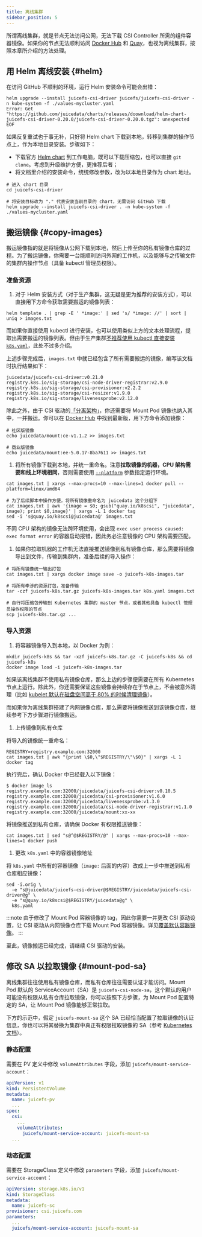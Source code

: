 ```yaml
---
title: 离线集群
sidebar_position: 5
---
```


所谓离线集群，就是节点无法访问公网，无法下载 CSI Controller 所需的组件容器镜像。如果你的节点无法顺利访问 [Docker Hub](https://hub.docker.com) 和 [Quay](https://quay.io)，也视为离线集群，按照本章所介绍的方法处理。

## 用 Helm 离线安装 {#helm}

在访问 GitHub 不顺利的环境，运行 Helm 安装命令可能会出错：

```shell
helm upgrade --install juicefs-csi-driver juicefs/juicefs-csi-driver -n kube-system -f ./values-mycluster.yaml
Error: Get "https://github.com/juicedata/charts/releases/doownload/helm-chart-juicefs-csi-driver-0.20.0/juicefs-csi-driver-0.20.0.tgz": unexpected EOF
```

如果反复重试也于事无补，只好将 Helm chart 下载到本地，转移到集群的操作节点上，作为本地目录安装。步骤如下：

* 下载官方 [Helm chart](https://github.com/juicedata/charts) 到工作电脑，既可以下载压缩包，也可以直接 `git clone`。考虑到升级维护方便，更推荐后者；
* 将文档里介绍的安装命令，统统修改参数，改为以本地目录作为 chart 地址。

```shell
# 进入 chart 目录
cd juicefs-csi-driver

# 将安装目标改为 "." 代表安装当前目录的 chart，无需访问 GitHub 下载
helm upgrade --install juicefs-csi-driver . -n kube-system -f ./values-mycluster.yaml
```

## 搬运镜像 {#copy-images}

搬运镜像指的就是将镜像从公网下载到本地，然后上传至你的私有镜像仓库的过程。为了搬运镜像，你需要一台能顺利访问外网的工作机，以及能够与之传输文件的集群内操作节点（具备 kubectl 管理员权限）。

### 准备资源

1. 对于 Helm 安装方式（对于生产集群，这无疑是更为推荐的安装方式），可以直接用下方命令获取需要搬运的镜像列表：

  ```shell
  helm template . | grep -E ' *image:' | sed 's/ *image: //' | sort | uniq > images.txt
  ```

  而如果你直接使用 kubectl 进行安装，也可以使用类似上方的文本处理流程，提取出需要搬运的镜像列表。但由于生产集群[不推荐使用 kubectl 直接安装 `k8s.yaml`](./upgrade-csi-driver.md#kubectl-upgrade)，此处不过多介绍。

  上述步骤完成后，`images.txt` 中就已经包含了所有需要搬运的镜像，编写该文档时执行结果如下：

  ``` title="image.txt"
  juicedata/juicefs-csi-driver:v0.21.0
  registry.k8s.io/sig-storage/csi-node-driver-registrar:v2.9.0
  registry.k8s.io/sig-storage/csi-provisioner:v2.2.2
  registry.k8s.io/sig-storage/csi-resizer:v1.9.0
  registry.k8s.io/sig-storage/livenessprobe:v2.12.0
  ```

  除此之外，由于 CSI 驱动的[「分离架构」](../introduction.md#architecture)，你还需要将 Mount Pod 镜像也纳入其中，一并搬运。你可以在 [Docker Hub](https://hub.docker.com/r/juicedata/mount/tags?page=1&name=v) 中找到最新版，用下方命令添加镜像：

  ```shell
  # 社区版镜像
  echo juicedata/mount:ce-v1.1.2 >> images.txt

  # 商业版镜像
  echo juicedata/mount:ee-5.0.17-8ba7611 >> images.txt
  ```

1. 将所有镜像下载到本地，并统一重命名。注意**拉取镜像的机器，CPU 架构需要和线上环境相同**，否则需要使用 [`--platform`](https://docs.docker.com/engine/reference/commandline/pull/#options) 参数指定运行环境。

  ```shell
  cat images.txt | xargs --max-procs=10 --max-lines=1 docker pull --platform=linux/amd64

  # 为了后续脚本中操作方便，将所有镜像重命名为 juicedata 这个分组下
  cat images.txt | awk '{image = $0; gsub("quay.io/k8scsi", "juicedata", image); print $0,image}' | xargs -L 1 docker tag
  sed -i 's@quay.io/k8scsi@juicedata@' images.txt
  ```

  不同 CPU 架构的镜像无法跨环境使用，会出现 `exec user process caused: exec format error` 的容器启动报错，因此务必注意镜像的 CPU 架构需要匹配。

1. 如果你拉取机器的工作机无法直接推送镜像到私有镜像仓库，那么需要将镜像导出到文件，传输到集群内，准备后续的导入操作：

  ```shell
  # 将所有镜像统一输出打包
  cat images.txt | xargs docker image save -o juicefs-k8s-images.tar

  # 将所有牵涉的资源打包，准备传输
  tar -czf juicefs-k8s.tar.gz juicefs-k8s-images.tar k8s.yaml images.txt

  # 自行将压缩包传输到 Kubernetes 集群的 master 节点，或者其他具备 kubectl 管理员操作权限的节点
  scp juicefs-k8s.tar.gz ...
  ```

### 导入资源

1. 将容器镜像导入到本地，以 Docker 为例：

  ```shell
  mkdir juicefs-k8s && tar -xzf juicefs-k8s.tar.gz -C juicefs-k8s && cd juicefs-k8s
  docker image load -i juicefs-k8s-images.tar
  ```

  如果该离线集群不使用私有镜像仓库，那么上边的步骤便需要在所有 Kubernetes 节点上运行。除此外，你还需要保证这些镜像会持续存在于节点上，不会被意外清理（比如 [kubelet 默认在磁盘空间高于 80% 的时候清理镜像](https://kubernetes.io/zh-cn/docs/concepts/architecture/garbage-collection/#containers-images)）。

  而如果你为离线集群搭建了内网镜像仓库，那么需要将镜像推送到该镜像仓库，继续参考下方步骤进行镜像搬运。

1. 上传镜像到私有仓库

  将导入的镜像统一重命名：

  ```shell
  REGISTRY=registry.example.com:32000
  cat images.txt | awk "{print \$0,\"$REGISTRY/\"\$0}" | xargs -L 1 docker tag
  ```

  执行完后，确认 Docker 中已经载入以下镜像：

  ```shell
  $ docker image ls
  registry.example.com:32000/juicedata/juicefs-csi-driver:v0.10.5
  registry.example.com:32000/juicedata/csi-provisioner:v1.6.0
  registry.example.com:32000/juicedata/livenessprobe:v1.3.0
  registry.example.com:32000/juicedata/csi-node-driver-registrar:v1.1.0
  registry.example.com:32000/juicedata/mount:xx-xx
  ```

  将镜像推送到私有仓库，请确保 Docker 有权限推送镜像：

  ```shell
  cat images.txt | sed "s@^@$REGISTRY/@" | xargs --max-procs=10 --max-lines=1 docker push
  ```

1. 更改 `k8s.yaml` 中的容器镜像地址

  将 `k8s.yaml` 中所有的容器镜像（`image:` 后面的内容）改成上一步中推送到私有仓库相应镜像：

  ```shell
  sed -i.orig \
    -e "s@juicedata/juicefs-csi-driver@$REGISTRY/juicedata/juicefs-csi-driver@g" \
    -e "s@quay.io/k8scsi@$REGISTRY/juicedata@g" \
    k8s.yaml
  ```

  :::note
  由于修改了 Mount Pod 容器镜像的 tag，因此你需要一并更改 CSI 驱动设置，让 CSI 驱动从内网镜像仓库下载 Mount Pod 容器镜像。详见[覆盖默认容器镜像](../guide/custom-image.md#overwrite-mount-pod-image)。
  :::

至此，镜像搬运已经完成，请继续 CSI 驱动的安装。

## 修改 SA 以拉取镜像 {#mount-pod-sa}

离线集群往往使用私有镜像仓库，而私有仓库往往需要认证才能访问。Mount Pod 默认的 ServiceAccount（SA）是 `juicefs-csi-node-sa`，这个默认的用户可能没有权限从私有仓库拉取镜像，你可以按照下方步骤，为 Mount Pod 配置特定的 SA，让 Mount Pod 镜像能够正常拉取。

下方的示范中，假定 `juicefs-mount-sa` 这个 SA 已经恰当配置了拉取镜像的认证信息，你也可以将其替换为集群中真正有权限拉取镜像的 SA（参考 [Kubernetes 文档](https://kubernetes.io/zh-cn/docs/tasks/configure-pod-container/configure-service-account/#add-imagepullsecrets-to-a-service-account)）。

### 静态配置

需要在 PV 定义中修改 `volumeAttributes` 字段，添加 `juicefs/mount-service-account`：

```yaml {10}
apiVersion: v1
kind: PersistentVolume
metadata:
  name: juicefs-pv
  ...
spec:
  csi:
    ...
    volumeAttributes:
      juicefs/mount-service-account: juicefs-mount-sa
  ...
```

### 动态配置

需要在 StorageClass 定义中修改 `parameters` 字段，添加 `juicefs/mount-service-account`：

```yaml {8}
apiVersion: storage.k8s.io/v1
kind: StorageClass
metadata:
  name: juicefs-sc
provisioner: csi.juicefs.com
parameters:
  ...
  juicefs/mount-service-account: juicefs-mount-sa
```
